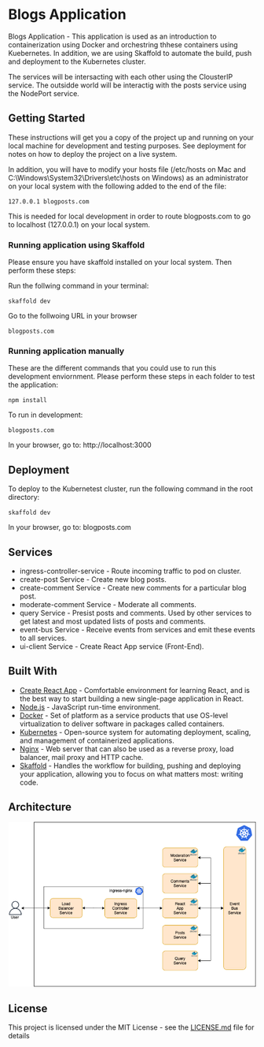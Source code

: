 # Blogs Application

Blogs Application - This application is used as an introduction to containerization using Docker and orchestring thhese containers using Kuebernetes. In addition, we are using Skaffold to automate the build, push and deployment to the Kubernetes cluster.

The services will be intersacting with each other using the ClousterIP service. The outsidde world will be interactig with the posts service using the NodePort service.

## Getting Started

These instructions will get you a copy of the project up and running on your local machine for development and testing purposes. See deployment for notes on how to deploy the project on a live system.

In addition, you will have to modify your hosts file (/etc/hosts on Mac and C:\Windows\System32\Drivers\etc\hosts on Windows) as an administrator on your local system with the following added to the end  of the file:

```
127.0.0.1 blogposts.com
```

This is needed for local development in order to route blogposts.com to go to localhost (127.0.0.1) on your local system. 

### Running application using Skaffold

Please ensure you have skaffold installed on your local system. Then perform these steps:

Run the follwing command in your terminal:
```
skaffold dev
```

Go to the follwoing URL in your browser
```
blogposts.com
```

### Running application manually

These are the different commands that you could use to run this development enviornment. Please perform these steps in each folder to test the application:

```
npm install
```

To run in development:
```
blogposts.com
```

In your browser, go to: http://localhost:3000

## Deployment

To deploy to the Kubernetest cluster, run the following command in the root directory:
```
skaffold dev
```

In your browser, go to: blogposts.com

## Services

* ingress-controller-service - Route incoming traffic to pod on cluster.
* create-post Service - Create new blog posts.
* create-comment Service - Create new comments for a particular blog post.
* moderate-comment Service - Moderate all comments.
* query Service - Presist posts and comments. Used by other services to get latest and most updated lists of posts and comments.
* event-bus Service - Receive events from services  and emit these events to all services.
* ui-client Service - Create React App service (Front-End).



## Built With

* [Create React App](https://reactjs.org/docs/create-a-new-react-app.html) - Comfortable environment for learning React, and is the best way to start building a new single-page application in React.
* [Node.js](https://nodejs.org/en/) - JavaScript run-time environment.
* [Docker](https://www.docker.com/) - Set of platform as a service products that use OS-level virtualization to deliver software in packages called containers.
* [Kubernetes](https://kubernetes.io/) - Open-source system for automating deployment, scaling, and management of containerized applications.
* [Nginx](https://www.nginx.com/) - Web server that can also be used as a reverse proxy, load balancer, mail proxy and HTTP cache. 
* [Skaffold](https://skaffold.dev/) - Handles the workflow for building, pushing and deploying your application, allowing you to focus on what matters most: writing code.

## Architecture
![Appliction Architecture](blogposts.png)

## License

This project is licensed under the MIT License - see the [LICENSE.md](LICENSE.md) file for details
